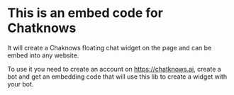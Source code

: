 # This is an embed code for Chatknows

It will create a Chaknows floating chat widget on the page and can be embed into any website.

To use it you need to create an account on https://chatknows.ai, create a bot and get an embedding code that will use this lib to create a widget with your bot.
